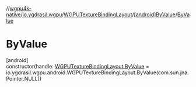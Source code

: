 //[wgpu4k-native](../../../../index.md)/[io.ygdrasil.wgpu](../../index.md)/[WGPUTextureBindingLayout](../index.md)/[[android]ByValue](index.md)/[ByValue](-by-value.md)

# ByValue

[android]\
constructor(handle: [WGPUTextureBindingLayout.ByValue](../../../io.ygdrasil.wgpu.android/-w-g-p-u-texture-binding-layout/-by-value/index.md) = io.ygdrasil.wgpu.android.WGPUTextureBindingLayout.ByValue(com.sun.jna.Pointer.NULL))